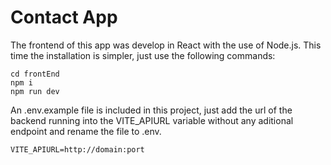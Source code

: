# Contact App

The frontend of this app was develop in React with the use of Node.js. This time the installation is simpler, just use the following commands:

```
cd frontEnd
npm i
npm run dev
```

An .env.example file is included in this project, just add the url of the backend running into the VITE_APIURL variable without any aditional endpoint and rename the file to .env.

```
VITE_APIURL=http://domain:port
```
